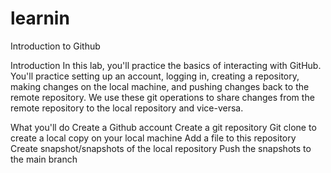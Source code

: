 # learnin
Introduction to Github

Introduction
In this lab, you'll practice the basics of interacting with GitHub. You'll practice setting up an account, logging in, creating a repository, making changes on the local machine, and pushing changes back to the remote repository. We use these git operations to share changes from the remote repository to the local repository and vice-versa.

What you'll do
Create a Github account
Create a git repository
Git clone to create a local copy on your local machine
Add a file to this repository
Create snapshot/snapshots of the local repository
Push the snapshots to the main branch
